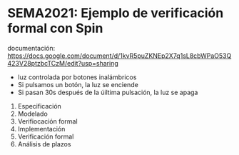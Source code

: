 # SEMA2021: Ejemplo de verificación formal con Spin

documentación: https://docs.google.com/document/d/1kvR5puZKNEp2X7q1sL8cbWPaO53Q423V28ptzbcTCzM/edit?usp=sharing

- luz controlada por botones inalámbricos
- Si pulsamos un botón, la luz se enciende
- Si pasan 30s después de la úiltima pulsación, la luz se apaga

1. Especificación
2. Modelado
3. Verifiocación formal
4. Implementación
5. Verificación formal
6. Análisis de plazos
